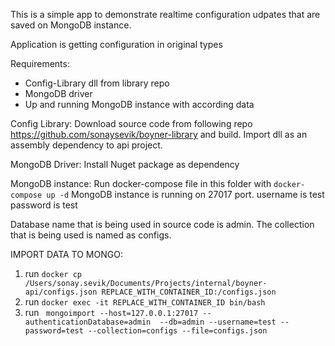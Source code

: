 ﻿This is a simple app to demonstrate realtime configuration udpates that are saved on MongoDB instance.

Application is getting configuration in original types 

Requirements:
- Config-Library  dll from library repo
- MongoDB driver
- Up and running MongoDB instance with according data


Config Library:
Download source code from following repo https://github.com/sonaysevik/boyner-library  and build. Import dll as an assembly dependency to api project.

MongoDB Driver:
Install Nuget package as dependency

MongoDB instance:
Run docker-compose file in this folder with `docker-compose up -d` MongoDB instance is running on 27017 port. username is test password is test

Database name that is being used in source code is admin. The collection that is being used is named as configs.

IMPORT DATA TO MONGO:

 1. run `docker cp /Users/sonay.sevik/Documents/Projects/internal/boyner-api/configs.json REPLACE_WITH_CONTAINER_ID:/configs.json `
 2.  run `docker exec -it REPLACE_WITH_CONTAINER_ID bin/bash`
 3.  run ` mongoimport --host=127.0.0.1:27017 --authenticationDatabase=admin  --db=admin --username=test --password=test --collection=configs --file=configs.json`

 
 